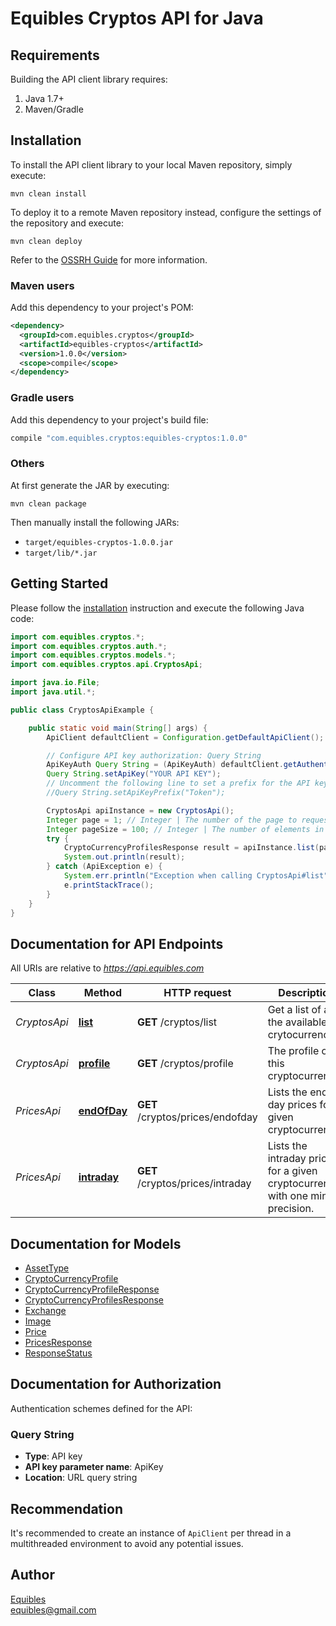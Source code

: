 # Equibles Cryptos API for Java

## Requirements

Building the API client library requires:
1. Java 1.7+
2. Maven/Gradle

## Installation

To install the API client library to your local Maven repository, simply execute:

```shell
mvn clean install
```

To deploy it to a remote Maven repository instead, configure the settings of the repository and execute:

```shell
mvn clean deploy
```

Refer to the [OSSRH Guide](http://central.sonatype.org/pages/ossrh-guide.html) for more information.

### Maven users

Add this dependency to your project's POM:

```xml
<dependency>
  <groupId>com.equibles.cryptos</groupId>
  <artifactId>equibles-cryptos</artifactId>
  <version>1.0.0</version>
  <scope>compile</scope>
</dependency>
```

### Gradle users

Add this dependency to your project's build file:

```groovy
compile "com.equibles.cryptos:equibles-cryptos:1.0.0"
```

### Others

At first generate the JAR by executing:

```shell
mvn clean package
```

Then manually install the following JARs:

* `target/equibles-cryptos-1.0.0.jar`
* `target/lib/*.jar`

## Getting Started

Please follow the [installation](#installation) instruction and execute the following Java code:

```java
import com.equibles.cryptos.*;
import com.equibles.cryptos.auth.*;
import com.equibles.cryptos.models.*;
import com.equibles.cryptos.api.CryptosApi;

import java.io.File;
import java.util.*;

public class CryptosApiExample {

    public static void main(String[] args) {
        ApiClient defaultClient = Configuration.getDefaultApiClient();

        // Configure API key authorization: Query String
        ApiKeyAuth Query String = (ApiKeyAuth) defaultClient.getAuthentication("Query String");
        Query String.setApiKey("YOUR API KEY");
        // Uncomment the following line to set a prefix for the API key, e.g. "Token" (defaults to null)
        //Query String.setApiKeyPrefix("Token");

        CryptosApi apiInstance = new CryptosApi();
        Integer page = 1; // Integer | The number of the page to request.
        Integer pageSize = 100; // Integer | The number of elements in each page. Max value: 100.
        try {
            CryptoCurrencyProfilesResponse result = apiInstance.list(page, pageSize);
            System.out.println(result);
        } catch (ApiException e) {
            System.err.println("Exception when calling CryptosApi#list");
            e.printStackTrace();
        }
    }
}
```

## Documentation for API Endpoints

All URIs are relative to *https://api.equibles.com*

Class | Method | HTTP request | Description
------------ | ------------- | ------------- | -------------
*CryptosApi* | [**list**](docs/CryptosApi.md#list) | **GET** /cryptos/list | Get a list of all the available crytocurrencies.
*CryptosApi* | [**profile**](docs/CryptosApi.md#profile) | **GET** /cryptos/profile | The profile of this cryptocurrency.
*PricesApi* | [**endOfDay**](docs/PricesApi.md#endOfDay) | **GET** /cryptos/prices/endofday | Lists the end of day prices for a given cryptocurrency.
*PricesApi* | [**intraday**](docs/PricesApi.md#intraday) | **GET** /cryptos/prices/intraday | Lists the intraday prices for a given cryptocurrency with one minute precision.

## Documentation for Models

 - [AssetType](docs/AssetType.md)
 - [CryptoCurrencyProfile](docs/CryptoCurrencyProfile.md)
 - [CryptoCurrencyProfileResponse](docs/CryptoCurrencyProfileResponse.md)
 - [CryptoCurrencyProfilesResponse](docs/CryptoCurrencyProfilesResponse.md)
 - [Exchange](docs/Exchange.md)
 - [Image](docs/Image.md)
 - [Price](docs/Price.md)
 - [PricesResponse](docs/PricesResponse.md)
 - [ResponseStatus](docs/ResponseStatus.md)

## Documentation for Authorization

Authentication schemes defined for the API:
### Query String

- **Type**: API key
- **API key parameter name**: ApiKey
- **Location**: URL query string


## Recommendation

It's recommended to create an instance of `ApiClient` per thread in a multithreaded environment to avoid any potential issues.

## Author
[Equibles](https://www.equibles.com)\
equibles@gmail.com
